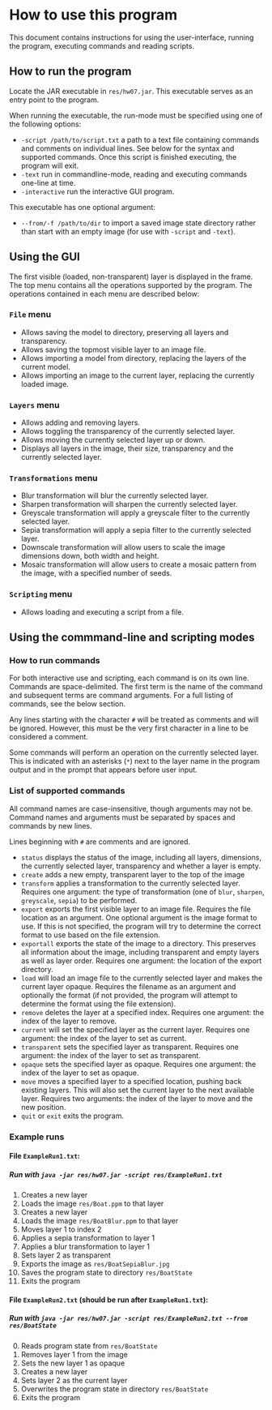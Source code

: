 # How to use this program

This document contains instructions for using the user-interface, running the program, executing
commands and reading scripts.

## How to run the program

Locate the JAR executable in `res/hw07.jar`. This executable serves as an entry point to the
program.

When running the executable, the run-mode must be specified using one of the following options:

* `-script /path/to/script.txt` a path to a text file containing commands and comments on individual
  lines. See below for the syntax and supported commands. Once this script is finished executing,
  the program will exit.
* `-text` run in commandline-mode, reading and executing commands one-line at time.
* `-interactive` run the interactive GUI program.

This executable has one optional argument:

* `--from/-f /path/to/dir` to import a saved image state directory rather than start with an empty
  image (for use with `-script` and `-text`).

## Using the GUI

The first visible (loaded, non-transparent) layer is displayed in the frame. The top menu contains
all the operations supported by the program. The operations contained in each menu are described
below:

### `File` menu

* Allows saving the model to directory, preserving all layers and transparency.
* Allows saving the topmost visible layer to an image file.
* Allows importing a model from directory, replacing the layers of the current model.
* Allows importing an image to the current layer, replacing the currently loaded image.

### `Layers` menu

* Allows adding and removing layers.
* Allows toggling the transparency of the currently selected layer.
* Allows moving the currently selected layer up or down.
* Displays all layers in the image, their size, transparency and the currently selected layer.

### `Transformations` menu

* Blur transformation will blur the currently selected layer.
* Sharpen transformation will sharpen the currently selected layer.
* Greyscale transformation will apply a greyscale filter to the currently selected layer.
* Sepia transformation will apply a sepia filter to the currently selected layer.
* Downscale transformation will allow users to scale the image dimensions down, both width and
  height.
* Mosaic transformation will allow users to create a mosaic pattern from the image, with a specified
  number of seeds.

### `Scripting` menu

* Allows loading and executing a script from a file.

## Using the commmand-line and scripting modes

### How to run commands

For both interactive use and scripting, each command is on its own line. Commands are
space-delimited. The first term is the name of the command and subsequent terms are command
arguments. For a full listing of commands, see the below section.

Any lines starting with the character `#` will be treated as comments and will be ignored. However,
this must be the very first character in a line to be considered a comment.

Some commands will perform an operation on the currently selected layer. This is indicated with an
asterisks (`*`) next to the layer name in the program output and in the prompt that appears before
user input.

### List of supported commands

All command names are case-insensitive, though arguments may not be. Command names and arguments
must be separated by spaces and commands by new lines.

Lines beginning with `#` are comments and are ignored.

* `status` displays the status of the image, including all layers, dimensions, the currently
  selected layer, transparency and whether a layer is empty.
* `create` adds a new empty, transparent layer to the top of the image
* `transform` applies a transformation to the currently selected layer. Requires one argument: the
  type of transformation (one of `blur`, `sharpen`, `greyscale`, `sepia`) to be performed.
* `export` exports the first visible layer to an image file. Requires the file location as an
  argument. One optional argument is the image format to use. If this is not specified, the program
  will try to determine the correct format to use based on the file extension.
* `exportall` exports the state of the image to a directory. This preserves all information about
  the image, including transparent and empty layers as well as layer order. Requires one argument:
  the location of the export directory.
* `load` will load an image file to the currently selected layer and makes the current layer opaque.
  Requires the filename as an argument and optionally the format (if not provided, the program will
  attempt to determine the format using the file extension).
* `remove` deletes the layer at a specified index. Requires one argument: the index of the layer to
  remove.
* `current` will set the specified layer as the current layer. Requires one argument: the index of
  the layer to set as current.
* `transparent` sets the specified layer as transparent. Requires one argument: the index of the
  layer to set as transparent.
* `opaque` sets the specified layer as opaque. Requires one argument: the index of the layer to set
  as opaque.
* `move` moves a specified layer to a specified location, pushing back existing layers. This will
  also set the current layer to the next available layer. Requires two arguments: the index of the
  layer to move and the new position.
* `quit` or `exit` exits the program.

### Example runs

#### File `ExampleRun1.txt`:

##### Run with `java -jar res/hw07.jar -script res/ExampleRun1.txt`

1. Creates a new layer
2. Loads the image `res/Boat.ppm` to that layer
3. Creates a new layer
4. Loads the image `res/BoatBlur.ppm` to that layer
5. Moves layer 1 to index 2
6. Applies a sepia transformation to layer 1
7. Applies a blur transformation to layer 1
8. Sets layer 2 as transparent
9. Exports the image as `res/BoatSepiaBlur.jpg`
10. Saves the program state to directory `res/BoatState`
11. Exits the program

#### File `ExampleRun2.txt` (should be run after `ExampleRun1.txt`):

##### Run with `java -jar res/hw07.jar -script res/ExampleRun2.txt --from res/BoatState`

0. Reads program state from `res/BoatState`
1. Removes layer 1 from the image
2. Sets the new layer 1 as opaque
3. Creates a new layer
4. Sets layer 2 as the current layer
5. Overwrites the program state in directory `res/BoatState`
6. Exits the program